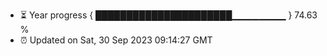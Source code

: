 - ⏳ Year progress { ██████████████████████▁▁▁▁▁▁▁▁ } 74.63 %
- ⏰ Updated on Sat, 30 Sep 2023 09:14:27 GMT


